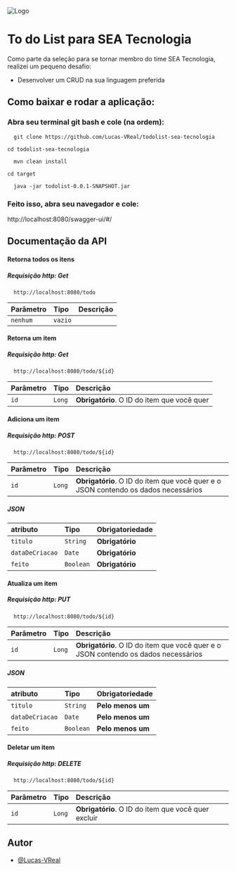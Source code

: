 
![Logo](https://media.licdn.com/dms/image/C4D0BAQEbpXvEMioABA/company-logo_200_200/0/1635539682599?e=2147483647&v=beta&t=cVr_hUYp9WS9X-E4cDREnLVzMJ74r92Ue_7tZAoYKEU)


# To do List para SEA Tecnologia

Como parte da seleção para se tornar membro do time SEA Tecnologia, realizei um pequeno desafio: 

- Desenvolver um CRUD na sua linguagem preferida



## Como baixar e rodar a aplicação: 
 
  ### Abra seu terminal git bash e cole (na ordem): 
 
  ``` 
    git clone https://github.com/Lucas-VReal/todolist-sea-tecnologia
  ```
    cd todolist-sea-tecnologia
  ```
    mvn clean install
  ```
    cd target
  ```
    java -jar todolist-0.0.1-SNAPSHOT.jar
  ```
### Feito isso, abra seu navegador e cole:

http://localhost:8080/swagger-ui/#/
## Documentação da API

#### Retorna todos os itens
##### Requisição http: Get

```http
  http://localhost:8080/todo
```

| Parâmetro   | Tipo       | Descrição                           |
| :---------- | :--------- | :---------------------------------- |
| `nenhum` | `vazio` | |

#### Retorna um item
##### Requisição http: Get

```http
  http://localhost:8080/todo/${id}
```

| Parâmetro   | Tipo       | Descrição                                   |
| :---------- | :--------- | :------------------------------------------ |
| `id`      | `Long` | **Obrigatório**. O ID do item que você quer |

#### Adiciona um item
##### Requisição http: POST

```http
  http://localhost:8080/todo/${id}
```

| Parâmetro   | Tipo       | Descrição                                   |
| :---------- | :--------- | :------------------------------------------ |
| `id`      | `Long` | **Obrigatório**. O ID do item que você quer e o JSON contendo os dados necessários |

##### JSON
| atributo  | Tipo       | Obrigatoriedade|
| :---------- | :--------- | :------------------------------------------ |
| `titulo`      | `String` | **Obrigatório** |
| `dataDeCriacao`  | `Date` | **Obrigatório** |
| `feito`      | `Boolean` | **Obrigatório** |

#### Atualiza um item
##### Requisição http: PUT

```http
  http://localhost:8080/todo/${id}
```

| Parâmetro   | Tipo       | Descrição                                   |
| :---------- | :--------- | :------------------------------------------ |
| `id`      | `Long` | **Obrigatório**. O ID do item que você quer e o JSON contendo os dados necessários |

##### JSON

| atributo  | Tipo       | Obrigatoriedade|
| :---------- | :--------- | :------------------------------------------ |
| `titulo`      | `String` | **Pelo menos um** |
| `dataDeCriacao`  | `Date` | **Pelo menos um** |
| `feito`      | `Boolean` | **Pelo menos um** |

#### Deletar um item
##### Requisição http: DELETE

```http
  http://localhost:8080/todo/${id}
```

| Parâmetro   | Tipo       | Descrição                                   |
| :---------- | :--------- | :------------------------------------------ |
| `id`      | `Long` | **Obrigatório**. O ID do item que você quer excluir |





## Autor

- [@Lucas-VReal](https://github.com/Lucas-VReal)
